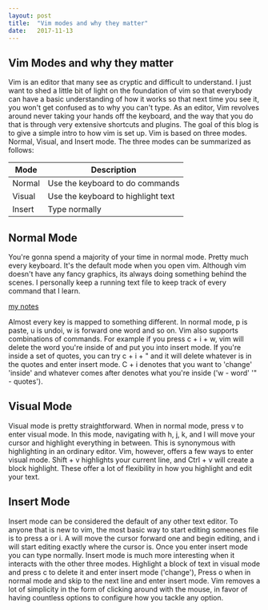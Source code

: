 ```yaml
---
layout: post
title:  "Vim modes and why they matter"
date:   2017-11-13
---
```


**Vim Modes and why they matter**
-------------------

Vim is an editor that many see as cryptic and difficult to understand. I just want to shed a little bit of light on the foundation of vim so that everybody can have a basic understanding of how it works so that next time you see it, you won't get confused as to why you can't type. 
As an editor, Vim revolves around never taking your hands off the keyboard, and the way that you do that is through very extensive shortcuts and plugins. The goal of this blog is to give a simple intro to how vim is set up.
Vim is based on three modes. Normal, Visual, and Insert mode. The three modes can be summarized as follows:

| Mode  | Description |
| ------------- | ------------- |
| Normal  | Use the keyboard to do commands  |
| Visual  | Use the keyboard to highlight text  |
| Insert  | Type normally  |


**Normal Mode**
---------------
You're gonna spend a majority of your time in normal mode. Pretty much every keyboard. It's the default mode when you open vim. Although vim doesn't have any fancy graphics, its always doing something behind the scenes. I personally keep a running text file to keep track of every command that I learn. 

[my notes](https://image.ibb.co/bJTnnb/Screen_Shot_2017_11_13_at_12_34_17_PM.png)

Almost every key is mapped to something different. In normal mode, p is paste, u is undoi, w is forward one word and so on. Vim also supports combinations of commands. For example if you press c + i + w, vim will delete the word you're inside of and put you into insert mode. If you're inside a set of quotes, you can try c + i + " and it will delete whatever is in the quotes and enter insert mode. C + i denotes that you want to 'change' 'inside' and whatever comes after denotes what you're inside ('w - word' '" - quotes').

**Visual Mode**
---------------

Visual mode is pretty straightforward. When in normal mode, press v to enter visual mode. In this mode, navigating with h, j, k, and l will move your cursor and highlight everything in between. This is synonymous with highlighting in an ordinary editor. Vim, however, offers a few ways to enter visual mode. Shift + v highlights your current line, and Ctrl + v will create a block highlight. These offer a lot of flexibility in how you highlight and edit your text.

**Insert Mode**
---------------

Insert mode can be considered the default of any other text editor. To anyone that is new to vim, the most basic way to start editing someones file is to press a or i. A will move the cursor forward one and begin editing, and i will start editing exactly where the cursor is. Once you enter insert mode you can type normally.
Insert mode is much more interesting when it interacts with the other three modes. Highlight a block of text in visual mode and press c to delete it and enter insert mode ('change'), Press o when in normal mode and skip to the next line and enter insert mode. Vim removes a lot of simplicity in the form of clicking around with the mouse, in favor of having countless options to configure how you tackle any option. 
